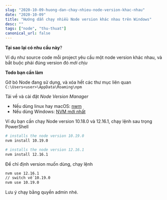 ```yaml
---
slug: "2020-10-09-huong-dan-chay-nhieu-node-version-khac-nhau"
date: "2020-10-09"
title: "Hướng dẫn chạy nhiều Node version khác nhau trên Windows"
desc: ""
tags: ["node", "thu-thuat"]
canonical_url: false
---
```


**Tại sao lại có nhu cầu này**?

Ví dụ như source code mỗi project yêu cầu một node version khác nhau, và bắt buộc phải đúng version đó *mới chịu*

**Todo bạn cần làm**

Gỡ bỏ Node đang sử dụng, và xóa hết các thư mục liên quan
`C:\Users<user>\AppData\Roaming\npm`

Tải về và cài đặt *Node Version Manager*

- Nếu dùng linux hay macOS: [nwm](https://github.com/creationix/nvm)
- Nếu dùng Windows: [NVM mới nhất](https://github.com/coreybutler/nvm/releases)

Ví dụ bạn cần chạy Node version 10.18.0 và 12.16.1, chạy lệnh sau trọng PowerShell

```bash
# installs the node version 10.19.0
nvm install 10.19.0

# installs the node version 12.16.1
nvm install 12.16.1
```

Để chỉ định version muốn dùng, chạy lệnh

```bash
nvm use 12.16.1
// switch về 10.19.0
nvm use 10.19.0
```

Lưu ý chạy bằng quyền admin nhé.